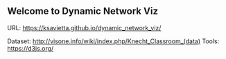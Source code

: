 ## Welcome to Dynamic Network Viz

URL: https://ksavietta.github.io/dynamic_network_viz/

Dataset: http://visone.info/wiki/index.php/Knecht_Classroom_(data)
Tools: https://d3js.org/
